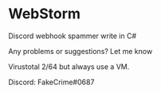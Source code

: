 # WebStorm
Discord webhook spammer write in C#

Any problems or suggestions? Let me know

Virustotal 2/64 but always use a VM.

Discord: FakeCrime#0687
